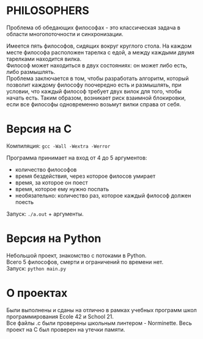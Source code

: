 PHILOSOPHERS
============

Проблема об обедающих философах - это классическая задача в области многопоточности и синхронизации.  

Имеется пять философов, сидящих вокруг круглого стола. На каждом месте философа расположен тарелка с едой, а между каждыми двумя тарелками находится вилка.  
Философ может находиться в двух состояниях: он может либо есть, либо размышлять.  
Проблема заключается в том, чтобы разработать алгоритм, который позволит каждому философу поочередно есть и размышлять, при условии, что каждый философ требует двух вилок для того, чтобы начать есть. Таким образом, возникает риск взаимной блокировки, если все философы одновременно возьмут вилки справа от себя.

# Версия на С
Компиляция: `gcc -Wall -Wextra -Werror`  

Программа принимает на вход от 4 до 5 аргументов:  
- количество философов
- время бездействия, через которое филосов умирает
- время, за которое он поест
- время, которое ему нужно поспать
- необязательно: количество раз, которое каждый философ должен поесть

Запуск: `./a.out` + аргументы.

# Версия на Python

Небольшой проект, знакомство с потоками в Python.  
Всего 5 философов, смерти и ограничений по времени нет.  
Запуск: `python main.py`

# О проектах
Были выполнены и сданы на отлично в рамках учебных программ школ программирования Ecole 42 и School 21.  
Все файлы .c были проверены школьным линтером - Norminette. Весь проект на С был проверен на утечки памяти.
